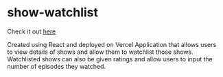 # show-watchlist

Check it out [here](show-watchlist-seven.vercel.app)

Created using React and deployed on Vercel
Application that allows users to view details of shows and allow them to watchlist those shows. 
Watchlisted shows can also be given ratings and allow users to input the number of episodes they watched. 

